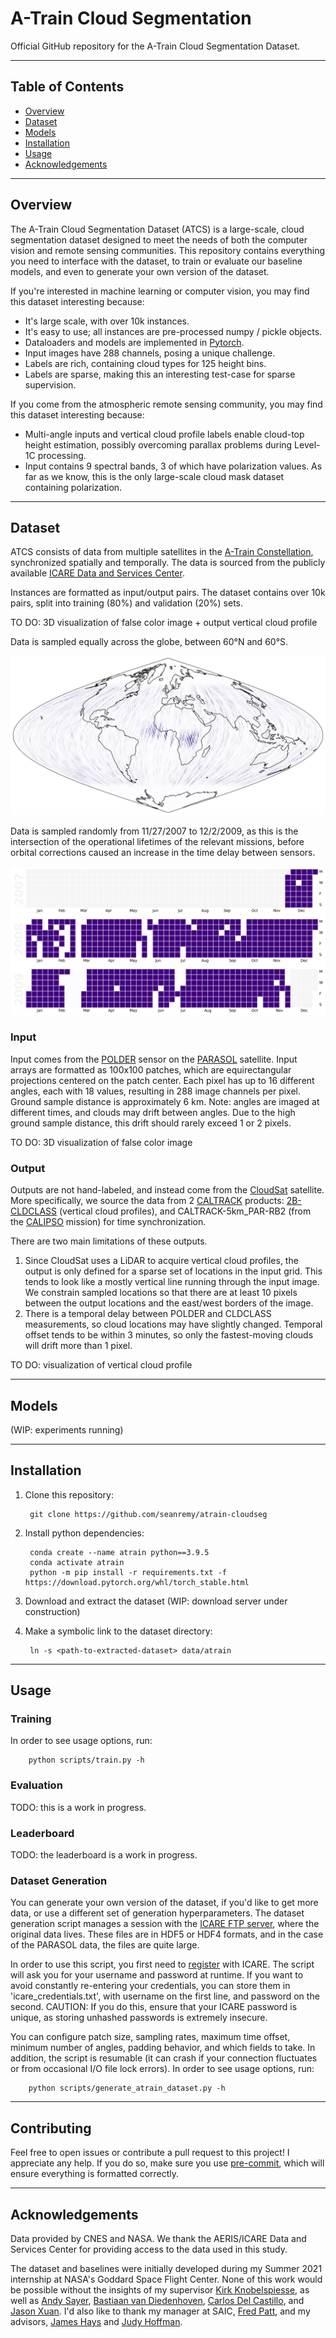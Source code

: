 # A-Train Cloud Segmentation

Official GitHub repository for the A-Train Cloud Segmentation Dataset.

----------------------------------------------------------------
## Table of Contents

- [Overview](#overview)
- [Dataset](#dataset)
- [Models](#models)
- [Installation](#installation)
- [Usage](#usage)
- [Acknowledgements](#acknowledgements)

----------------------------------------------------------------
## Overview

The A-Train Cloud Segmentation Dataset (ATCS) is a large-scale, cloud segmentation dataset designed to meet the needs of both the computer vision and remote sensing communities. This repository contains everything you need to interface with the dataset, to train or evaluate our baseline models, and even to generate your own version of the dataset.

If you're interested in machine learning or computer vision, you may find this dataset interesting because:
- It's large scale, with over 10k instances.
- It's easy to use; all instances are pre-processed numpy / pickle objects.
- Dataloaders and models are implemented in [Pytorch](https://pytorch.org/).
- Input images have 288 channels, posing a unique challenge.
- Labels are rich, containing cloud types for 125 height bins.
- Labels are sparse, making this an interesting test-case for sparse supervision.

If you come from the atmospheric remote sensing community, you may find this dataset interesting because:
- Multi-angle inputs and vertical cloud profile labels enable cloud-top height estimation, possibly overcoming parallax problems during Level-1C processing.
- Input contains 9 spectral bands, 3 of which have polarization values. As far as we know, this is the only large-scale cloud mask dataset containing polarization.

----------------------------------------------------------------
## Dataset

ATCS consists of data from multiple satellites in the [A-Train Constellation](https://atrain.nasa.gov/), synchronized spatially and temporally. The data is sourced from the publicly available [ICARE Data and Services Center](https://www.icare.univ-lille.fr/).

Instances are formatted as input/output pairs. The dataset contains over 10k pairs, split into training (80%) and validation (20%) sets.

TO DO: 3D visualization of false color image + output vertical cloud profile

Data is sampled equally across the globe, between 60°N and 60°S.

![Dataset Geospatial Coverage](/figs/global_coverage.png)

Data is sampled randomly from 11/27/2007 to 12/2/2009, as this is the intersection of the operational lifetimes of the relevant missions, before orbital corrections caused an increase in the time delay between sensors.

![Dataset Time Coverage](/figs/dataset_calendar.png)

### Input

Input comes from the [POLDER](https://www.eorc.jaxa.jp/ADEOS/Project/Polder.html) sensor on the [PARASOL](https://www.icare.univ-lille.fr/parasol/mission/) satellite. Input arrays are formatted as 100x100 patches, which are equirectangular projections centered on the patch center. Each pixel has up to 16 different angles, each with 18 values, resulting in 288 image channels per pixel. Ground sample distance is approximately 6 km. Note: angles are imaged at different times, and clouds may drift between angles. Due to the high ground sample distance, this drift should rarely exceed 1 or 2 pixels.

TO DO: 3D visualization of false color image

### Output

Outputs are not hand-labeled, and instead come from the [CloudSat](https://cloudsat.atmos.colostate.edu/) satellite. More specifically, we source the data from 2 [CALTRACK](https://www.icare.univ-lille.fr/calxtract/) products: [2B-CLDCLASS](http://www.cloudsat.cira.colostate.edu/data-products/level-2b/2b-cldclass) (vertical cloud profiles), and CALTRACK-5km_PAR-RB2 (from the [CALIPSO](https://www-calipso.larc.nasa.gov/) mission) for time synchronization.

There are two main limitations of these outputs.
1. Since CloudSat uses a LiDAR to acquire vertical cloud profiles, the output is only defined for a sparse set of locations in the input grid. This tends to look like a mostly vertical line running through the input image. We constrain sampled locations so that there are at least 10 pixels between the output locations and the east/west borders of the image.
2. There is a temporal delay between POLDER and CLDCLASS measurements, so cloud locations may have slightly changed. Temporal offset tends to be within 3 minutes, so only the fastest-moving clouds will drift more than 1 pixel.

TO DO: visualization of vertical cloud profile

----------------------------------------------------------------
## Models

(WIP: experiments running)

----------------------------------------------------------------
## Installation
1. Clone this repository:

        git clone https://github.com/seanremy/atrain-cloudseg

2. Install python dependencies:

        conda create --name atrain python==3.9.5
        conda activate atrain
        python -m pip install -r requirements.txt -f https://download.pytorch.org/whl/torch_stable.html

3. Download and extract the dataset (WIP: download server under construction)

4. Make a symbolic link to the dataset directory:

        ln -s <path-to-extracted-dataset> data/atrain

----------------------------------------------------------------
## Usage

### Training

In order to see usage options, run:

        python scripts/train.py -h

### Evaluation

TODO: this is a work in progress.

### Leaderboard

TODO: the leaderboard is a work in progress.

### Dataset Generation

You can generate your own version of the dataset, if you'd like to get more data, or use a different set of generation hyperparameters. The dataset generation script manages a session with the [ICARE FTP server](https://www.icare.univ-lille.fr/data-access/data-archive-access/), where the original data lives. These files are in HDF5 or HDF4 formats, and in the case of the PARASOL data, the files are quite large.

In order to use this script, you first need to [register](https://www.icare.univ-lille.fr/register/) with ICARE. The script will ask you for your username and password at runtime. If you want to avoid constantly re-entering your credentials, you can store them in 'icare_credentials.txt', with username on the first line, and password on the second. CAUTION: If you do this, ensure that your ICARE password is unique, as storing unhashed passwords is extremely insecure.

You can configure patch size, sampling rates, maximum time offset, minimum number of angles, padding behavior, and which fields to take. In addition, the script is resumable (it can crash if your connection fluctuates or from occasional I/O file lock errors). In order to see usage options, run:

        python scripts/generate_atrain_dataset.py -h

----------------------------------------------------------------
## Contributing

Feel free to open issues or contribute a pull request to this project! I appreciate any help. If you do so, make sure you use [pre-commit](https://pre-commit.com/), which will ensure everything is formatted correctly.

----------------------------------------------------------------
## Acknowledgements

Data provided by CNES and NASA. We thank the AERIS/ICARE Data and Services Center for providing access to the data used in this study.

The dataset and baselines were initially developed during my Summer 2021 internship at NASA's Goddard Space Flight Center. None of this work would be possible without the insights of my supervisor [Kirk Knobelspiesse](https://science.gsfc.nasa.gov/sed/bio/kirk.d.knobelspiesse), as well as [Andy Sayer](https://science.gsfc.nasa.gov/sed/bio/andrew.sayer), [Bastiaan van Diedenhoven](https://scholar.google.com/citations?user=68rQEXkAAAAJ&hl=en), [Carlos Del Castillo](https://science.gsfc.nasa.gov/sed/bio/carlos.e.delcastillo), and [Jason Xuan](https://ece.vt.edu/people/profile/xuan). I'd also like to thank my manager at SAIC, [Fred Patt](https://science.gsfc.nasa.gov/sed/bio/frederick.s.patt), and my advisors, [James Hays](https://www.cc.gatech.edu/~hays/) and [Judy Hoffman](https://www.cc.gatech.edu/~judy/).
